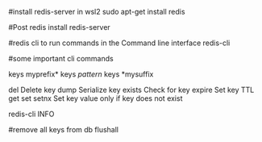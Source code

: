 #install redis-server in wsl2
sudo apt-get install redis


#Post redis install
redis-server

#redis cli to run commands in the Command line interface
redis-cli 

#some important cli commands

keys myprefix*
keys *pattern*
keys *mysuffix

del <key> Delete key
dump <key> Serialize key
exists <key> Check for key
expire <key> <seconds> Set key TTL
get <key>
set <key> <value>
setnx <key> <value> Set key value only if key does not exist

redis-cli INFO

#remove all keys from db
flushall 